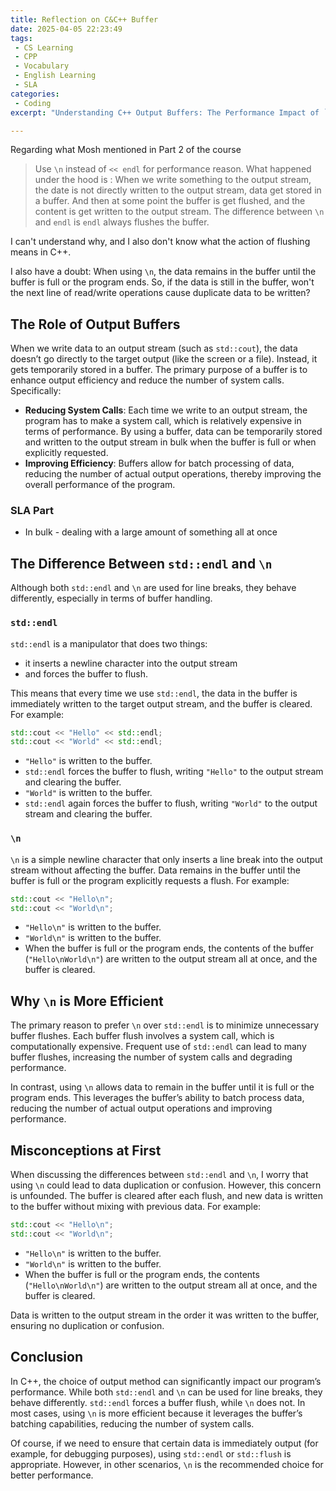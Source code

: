 ```yaml
---
title: Reflection on C&C++ Buffer
date: 2025-04-05 22:23:49
tags:
 - CS Learning
 - CPP
 - Vocabulary
 - English Learning
 - SLA
categories:
 - Coding
excerpt: "Understanding C++ Output Buffers: The Performance Impact of `std::endl` vs. `\n`, this post comes from the confusion I had trying to follow Mosh’s C++ tutorial."

---
```


Regarding what Mosh mentioned in Part 2 of the course
>Use `\n` instead of `<< endl` for performance reason. What happened under the hood is : When we write something to the  output stream, the date is not directly written to the output stream, data get stored in a buffer. And then at some point the buffer is get flushed, and the content is get written to the output stream. The difference between `\n` and `endl` is `endl` always flushes the buffer.

I can't understand why, and I also don't know what the action of flushing means in C++.

I also have a doubt: When using `\n`, the data remains in the buffer until the buffer is full or the program ends. So, if the data is still in the buffer, won't the next line of read/write operations cause duplicate data to be written?

## The Role of Output Buffers

When we write data to an output stream (such as `std::cout`), the data doesn’t go directly to the target output (like the screen or a file). Instead, it gets temporarily stored in a buffer. The primary purpose of a buffer is to enhance output efficiency and reduce the number of system calls. Specifically:

- **Reducing System Calls**: Each time we write to an output stream, the program has to make a system call, which is relatively expensive in terms of performance. By using a buffer, data can be temporarily stored and written to the output stream in bulk when the buffer is full or when explicitly requested.
- **Improving Efficiency**: Buffers allow for batch processing of data, reducing the number of actual output operations, thereby improving the overall performance of the program.

### SLA Part

* In bulk - dealing with a large amount of something all at once

## The Difference Between `std::endl` and `\n`

Although both `std::endl` and `\n` are used for line breaks, they behave differently, especially in terms of buffer handling.

### `std::endl`

`std::endl` is a manipulator that does two things: 

* it inserts a newline character into the output stream 
* and forces the buffer to flush. 

This means that every time we use `std::endl`, the data in the buffer is immediately written to the target output stream, and the buffer is cleared. For example:

```cpp
std::cout << "Hello" << std::endl;
std::cout << "World" << std::endl;
```

- `"Hello"` is written to the buffer.
- `std::endl` forces the buffer to flush, writing `"Hello"` to the output stream and clearing the buffer.
- `"World"` is written to the buffer.
- `std::endl` again forces the buffer to flush, writing `"World"` to the output stream and clearing the buffer.

### `\n`

`\n` is a simple newline character that only inserts a line break into the output stream without affecting the buffer. Data remains in the buffer until the buffer is full or the program explicitly requests a flush. For example:

```cpp
std::cout << "Hello\n";
std::cout << "World\n";
```

- `"Hello\n"` is written to the buffer.
- `"World\n"` is written to the buffer.
- When the buffer is full or the program ends, the contents of the buffer (`"Hello\nWorld\n"`) are written to the output stream all at once, and the buffer is cleared.

## Why `\n` is More Efficient

The primary reason to prefer `\n` over `std::endl` is to minimize unnecessary buffer flushes. Each buffer flush involves a system call, which is computationally expensive. Frequent use of `std::endl` can lead to many buffer flushes, increasing the number of system calls and degrading performance.

In contrast, using `\n` allows data to remain in the buffer until it is full or the program ends. This leverages the buffer’s ability to batch process data, reducing the number of actual output operations and improving performance.

## Misconceptions at First

When discussing the differences between `std::endl` and `\n`,  I worry that using `\n` could lead to data duplication or confusion. However, this concern is unfounded. The buffer is cleared after each flush, and new data is written to the buffer without mixing with previous data. For example:

```cpp
std::cout << "Hello\n";
std::cout << "World\n";
```

- `"Hello\n"` is written to the buffer.
- `"World\n"` is written to the buffer.
- When the buffer is full or the program ends, the contents (`"Hello\nWorld\n"`) are written to the output stream all at once, and the buffer is cleared.

Data is written to the output stream in the order it was written to the buffer, ensuring no duplication or confusion.

## Conclusion

In C++, the choice of output method can significantly impact our program’s performance. While both `std::endl` and `\n` can be used for line breaks, they behave differently. `std::endl` forces a buffer flush, while `\n` does not. In most cases, using `\n` is more efficient because it leverages the buffer’s batching capabilities, reducing the number of system calls.

Of course, if we need to ensure that certain data is immediately output (for example, for debugging purposes), using `std::endl` or `std::flush` is appropriate. However, in other scenarios, `\n` is the recommended choice for better performance.
